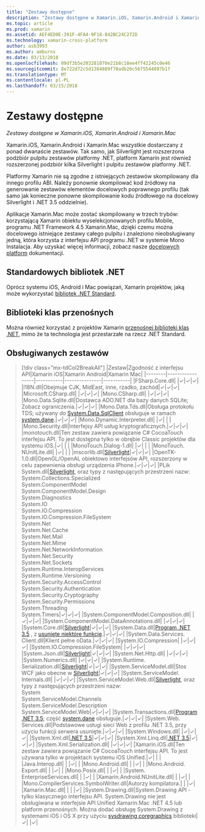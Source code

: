 ```yaml
---
title: "Zestawy dostępne"
description: "Zestawy dostępne w Xamarin.iOS, Xamarin.Android i Xamarin.Mac"
ms.topic: article
ms.prod: xamarin
ms.assetid: AEF4ED0E-391F-4FA4-9F18-842BC24C272D
ms.technology: xamarin-cross-platform
author: asb3993
ms.author: amburns
ms.date: 03/13/2018
ms.openlocfilehash: 09df3b5e203281070e21b8c18ee4ff42245c0e46
ms.sourcegitcommit: 8e722d72c5d1384889f70adb26c5675544897b1f
ms.translationtype: MT
ms.contentlocale: pl-PL
ms.lasthandoff: 03/15/2018
---
```

# <a name="available-assemblies"></a>Zestawy dostępne

_Zestawy dostępne w Xamarin.iOS, Xamarin.Android i Xamarin.Mac_

Xamarin.iOS, Xamarin.Android i Xamarin.Mac wszystkie dostarczany z ponad dwanaście zestawów. Tak samo, jak Silverlight jest rozszerzona podzbiór pulpitu zestawów platformy .NET, platform Xamarin jest również rozszerzonej podzbiór kilka Silverlight i pulpitu zestawów platformy .NET.

Platformy Xamarin nie są zgodne z istniejących zestawów skompilowany dla innego profilu ABI. Należy ponownie skompilować kod źródłowy na generowanie zestawów elementów docelowych poprawnego profilu (tak samo jak konieczne ponowne skompilowanie kodu źródłowego na docelowy Silverlight i .NET 3.5 oddzielnie).

Aplikacje Xamarin.Mac może zostać skompilowany w trzech trybów: korzystającą Xamarin obiektu wyselekcjonowanych profilu Mobile, programu .NET Framework 4.5 Xamarin.Mac, dzięki czemu można docelowego istniejące zestawy całego pulpitu i znaleziono nieobsługiwany jedną, która korzysta z interfejsu API programu .NET w systemie Mono Instalacja. Aby uzyskać więcej informacji, zobacz nasze [docelowych platform](~/mac/platform/target-framework.md) dokumentacji.


## <a name="net-standard-libraries"></a>Standardowych bibliotek .NET

Oprócz systemu iOS, Android i Mac powiązań, Xamarin projektów, jaką może wykorzystać [bibliotek .NET Standard](~/cross-platform/app-fundamentals/net-standard.md).

## <a name="portable-class-libraries"></a>Biblioteki klas przenośnych
 
Można również korzystać z projektów Xamarin [przenośnej biblioteki klas .NET](~/cross-platform/app-fundamentals/pcl.md), mimo że ta technologia jest przestarzałe na rzecz .NET Standard.

## <a name="supported-assemblies"></a>Obsługiwanych zestawów

> [!div class="mx-tdCol2BreakAll"]
> |Zestaw|Zgodność z interfejsu API|Xamarin iOS|Xamarin Android|Xamarin Mac|
> |--------|-----------------|-----------|---------------|-----------|
> |FSharp.Core.dll| |✓|✓|✓|
> |l18N.dll|Obejmuje CJK, MidEast, inne, rzadko, zachód|✓|✓|✓|
> |Microsoft.CSharp.dll| |✓|✓|✓|
> |Mono.CSharp.dll| |✓|✓|✓|
> |Mono.Data.Sqlite.dll|Dostawca ADO.NET dla bazy danych SQLite; Zobacz ograniczenia.|✓|✓|✓|
> |Mono.Data.Tds.dll|Obsługa protokołu TDS; używany do [System.Data.SqlClient](https://developer.xamarin.com/api/namespace/System.Data.SqlClient/) obsługuje w ramach [system.dane](https://developer.xamarin.com/api/namespace/System.Data/).|✓|✓|✓|
> |Mono.Dynamic.&#8203;Interpreter.dll| |✓| | |
> |Mono.Security.dll|Interfejsy API usług kryptograficznych.|✓|✓|✓|
> |monotouch.dll|Ten zestaw zawiera powiązanie C# CocoaTouch interfejsu API. To jest dostępna tylko w obrębie Classic projektów dla systemu iOS.|✓| | |
> |MonoTouch.&#8203;Dialog-1.dll| |✓| | |
> |MonoTouch.&#8203;NUnitLite.dll| |✓| | |
> |mscorlib.dll|[Silverlight](https://msdn.microsoft.com/en-us/library/cc838194(VS.95).aspx)|✓|✓|✓|
> |OpenTK-1.0.dll|OpenGL/OpenAL obiektowo interfejsów API, rozszerzony w celu zapewnienia obsługi urządzenia iPhone.|✓|✓|✓|
> |PLik System.dll|[Silverlight](https://msdn.microsoft.com/en-us/library/cc838194(VS.95).aspx), oraz typy z następujących przestrzeni nazw:<br />System.Collections.Specialized<br />System.&#8203;ComponentModel<br />System.ComponentModel.Design<br />System.Diagnostics<br />System.IO<br />System.IO.Compression<br />System.IO.Compression.FileSystem<br />System.Net<br />System.Net.Cache<br />System.Net.Mail<br />System.Net.Mime<br />System.Net.&#8203;NetworkInformation<br />System.Net.Security<br />System.Net.Sockets<br />System.Runtime.&#8203;InteropServices<br />System.Runtime.Versioning<br />System.Security.&#8203;AccessControl<br />System.Security.Authentication<br />System.Security.&#8203;Cryptography<br />System.Security.Permissions<br />System.Threading<br />System.Timers|✓|✓|✓|
> |System.&#8203;ComponentModel.&#8203;Composition.dll| |✓|✓|✓|
> |System.&#8203;ComponentModel.&#8203;DataAnnotations.dll| |✓|✓|✓|
> |System.Core.dll|[Silverlight](https://msdn.microsoft.com/en-us/library/cc838194(VS.95).aspx)|✓|✓|✓|
> |System.Data.dll|[Program .NET 3.5](http://msdn.microsoft.com/en-us/library/ms229335.aspx) , z [usunięte niektóre funkcje](~/ios/data-cloud/system.data.md).|✓|✓|✓|
> |System.Data.&#8203;Services.&#8203;Client.dll|Klient pełne oData.|✓|✓|✓|
> |System.IO.&#8203;Compression| |✓|✓|✓|
> |System.IO.&#8203;Compression.&#8203;FileSystem| |✓|✓|✓|
> |System.Json.dll|[Silverlight](http://msdn.microsoft.com/en-us/library/cc838194(VS.95).aspx)|✓|✓|✓|
> |System.Net.&#8203;Http.dll| |✓|✓|✓|
> |System.&#8203;Numerics.dll| |✓|✓|✓|
> |System.Runtime.&#8203;Serialization.dll|[Silverlight](http://msdn.microsoft.com/en-us/library/cc838194(VS.95).aspx)|✓|✓|✓|
> |System.&#8203;ServiceModel.dll|Stos WCF jako obecne w [Silverlight](http://msdn.microsoft.com/en-us/library/cc838194(VS.95).aspx)|✓|✓|✓|
> |System.&#8203;ServiceModel.&#8203;Internals.dll| |✓|✓|✓|
> |System.&#8203;ServiceModel.&#8203;Web.dll|[Silverlight](http://msdn.microsoft.com/en-us/library/cc838194(VS.95).aspx), oraz typy z następujących przestrzeni nazw: <br />System<br />System.ServiceModel.Channels<br />System.ServiceModel.Description<br />System.ServiceModel.Web|✓|✓|✓|
> |System.&#8203;Transactions.dll|[Program .NET 3.5](http://msdn.microsoft.com/en-us/library/ms229335.aspx); część [system.dane](~/ios/data-cloud/system.data.md) obsługuje.|✓|✓|✓|
> |System.Web.&#8203;Services.dll|Podstawowe usługi sieci Web z profilu .NET 3.5, przy użyciu funkcji serwera usunięte.|✓|✓|✓|
> |System.&#8203;Windows.dll| |✓|✓|✓|
> |System.&#8203;Xml.dll|[.NET 3.5](http://msdn.microsoft.com/en-us/library/ms229335.aspx)|✓|✓|✓|
> |System.Xml.&#8203;Linq.dll|[.NET 3.5](http://msdn.microsoft.com/en-us/library/ms229335.aspx)|✓|✓|✓|
> |System.Xml.Serialization.dll| |✓|✓|✓|
> |Xamarin.iOS.dll|Ten zestaw zawiera powiązanie C# CocoaTouch interfejsu API. To jest używana tylko w projektach systemu iOS Unified.|✓| | |
> |Java.Interop.dll| | |✓| |
> |Mono.Android.dll| | |✓| |
> |Mono.Android.&#8203;Export.dll| | |✓| |
> |Mono.Posix.dll| | |✓| |
> |System.&#8203;EnterpriseServices.dll| | |✓| |
> |Xamarin.Android.&#8203;NUnitLite.dll| | |✓| |
> |Mono.CompilerServices.&#8203;SymbolWriter.dll|Autorzy kompilatora.| | |✓|
> |Xamarin.Mac.dll| | | |✓|
> |System.&#8203;Drawing.dll|System.Drawing API - tylko klasycznego interfejsu API. System.Drawing nie jest obsługiwana w interfejsie API Unified Xamarin.Mac .NET 4.5 lub platform przenośnych. Można dodać obsługę System.Drawing z systemami iOS i OS X przy użyciu [sysdrawing coregraphics](https://github.com/mono/sysdrawing-coregraphics) biblioteki|✓| |✓|
